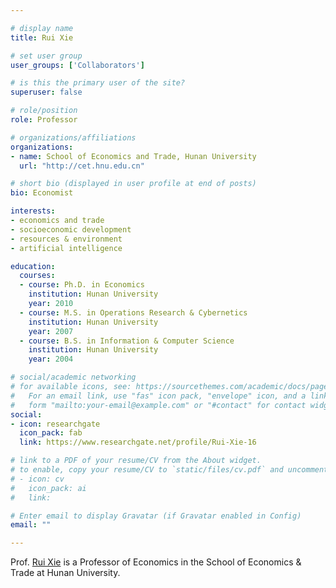 ```yaml
---

# display name
title: Rui Xie

# set user group
user_groups: ['Collaborators']

# is this the primary user of the site?
superuser: false

# role/position
role: Professor

# organizations/affiliations
organizations:
- name: School of Economics and Trade, Hunan University
  url: "http://cet.hnu.edu.cn"

# short bio (displayed in user profile at end of posts)
bio: Economist

interests:
- economics and trade
- socioeconomic development
- resources & environment
- artificial intelligence

education:
  courses:
  - course: Ph.D. in Economics
    institution: Hunan University
    year: 2010
  - course: M.S. in Operations Research & Cybernetics 
    institution: Hunan University
    year: 2007
  - course: B.S. in Information & Computer Science
    institution: Hunan University
    year: 2004

# social/academic networking
# for available icons, see: https://sourcethemes.com/academic/docs/page-builder/#icons
#   For an email link, use "fas" icon pack, "envelope" icon, and a link in the
#   form "mailto:your-email@example.com" or "#contact" for contact widget.
social:
- icon: researchgate
  icon_pack: fab
  link: https://www.researchgate.net/profile/Rui-Xie-16

# link to a PDF of your resume/CV from the About widget.
# to enable, copy your resume/CV to `static/files/cv.pdf` and uncomment the lines below.
# - icon: cv
#   icon_pack: ai
#   link: 

# Enter email to display Gravatar (if Gravatar enabled in Config)
email: ""

---
```


Prof. [Rui Xie](http://cet.hnu.edu.cn/info/1150/7842.htm) is a Professor of Economics in the School of Economics & Trade at Hunan University.
<br>




